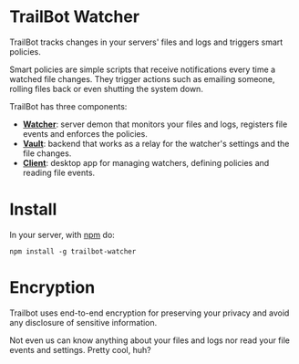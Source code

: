 # TrailBot Watcher

TrailBot tracks changes in your servers' files and logs and triggers smart policies.

Smart policies are simple scripts that receive notifications every time a watched file changes. They trigger actions such as emailing someone, rolling files back or even shutting the system down.

TrailBot has three components:
+ [__Watcher__](https://github.com/stampery/trailbot-watcher): server demon that monitors your files and logs, registers file events and enforces the policies.
+ [__Vault__](https://github.com/stampery/trailbot-vault): backend that works as a relay for the watcher's settings and the file changes.
+ [__Client__](https://github.com/stampery/trailbot-vault): desktop app for managing watchers, defining policies and reading file events.

# Install

In your server, with [npm](https://www.npmjs.com/) do:
```
npm install -g trailbot-watcher
```

# Encryption

Trailbot uses end-to-end encryption for preserving your privacy and avoid any disclosure of sensitive information.

Not even us can know anything about your files and logs nor read your file events and settings. Pretty cool, huh?
